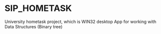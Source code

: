 # SIP_HOMETASK
University hometask project, which is WIN32 desktop App for working with Data Structures (Binary tree)
